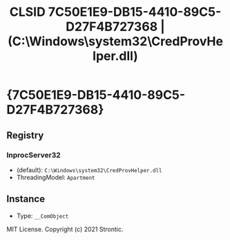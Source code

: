 ﻿---
title: "CLSID 7C50E1E9-DB15-4410-89C5-D27F4B727368 | (C:\\Windows\\system32\\CredProvHelper.dll)"
excerpt: What is COM-Object CLSID 7C50E1E9-DB15-4410-89C5-D27F4B727368?
---

# {7C50E1E9-DB15-4410-89C5-D27F4B727368}


## Registry


### InprocServer32

* (default): `C:\Windows\system32\CredProvHelper.dll`
* ThreadingModel: `Apartment`

## Instance

* Type: `__ComObject`

MIT License. Copyright (c) 2021 Strontic.


